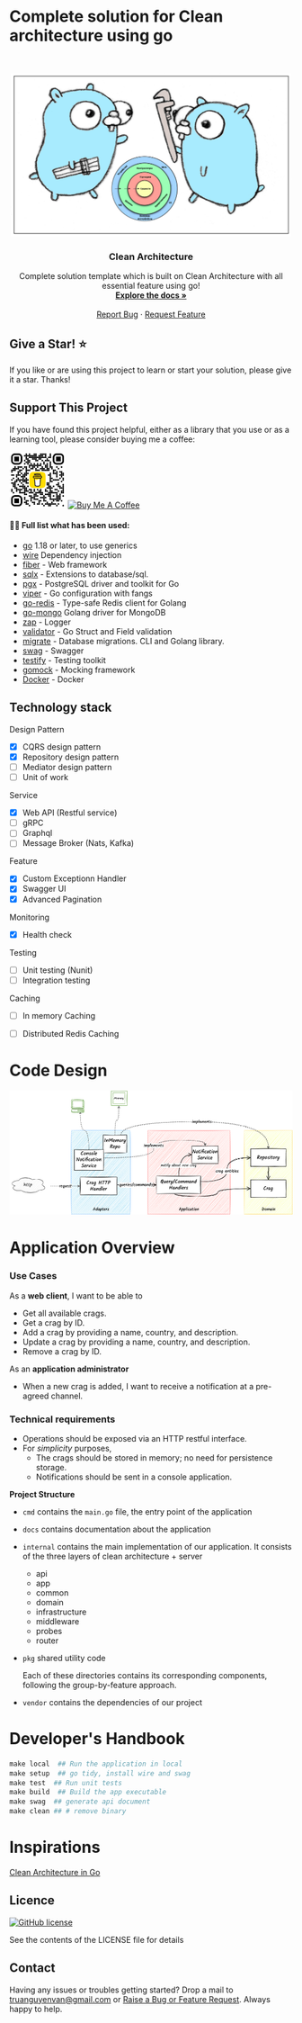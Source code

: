 # Complete solution for Clean architecture using go

<br />
<p align="center">
  <a href="#">
    <img src="img/logo.jpg" alt="Logo" width="500" height="290">
  </a>

  <h3 align="center">Clean Architecture</h3>

  <p align="center">
    Complete solution template which is built on Clean Architecture with all essential feature using go!
    <br />
    <a href="https://blog.cleancoder.com/uncle-bob/2012/08/13/the-clean-architecture.html"><strong>Explore the docs »</strong></a>
    <br />
    <br />
    <a href="https://github.com/truanguyenvan/go-clean-architecture-example/issues">Report Bug</a>
    ·
    <a href="https://github.com/truanguyenvan/go-clean-architecture-example/issues/new">Request Feature</a>
  </p>
</p>

## Give a Star! :star:
If you like or are using this project to learn or start your solution, please give it a star. Thanks!

## Support This Project

If you have found this project helpful, either as a library that you use or as a learning tool, please consider buying me a coffee:

<a href="#"><img src="img/bmc_qr.png" alt="Logo" width="100" height="100"></a>
<a href="https://www.buymeacoffee.com/truanv" target="_blank"><img src="https://www.buymeacoffee.com/assets/img/custom_images/orange_img.png" alt="Buy Me A Coffee" style="height: 41px !important;width: 174px !important" ></a>


#### 👨‍💻 Full list what has been used:
* [go](https://go.dev/dl/) 1.18 or later, to use generics
* [wire](https://github.com/google/wire)  Dependency injection
* [fiber](https://github.com/gofiber/fiber) - Web framework
* [sqlx](https://github.com/jmoiron/sqlx) - Extensions to database/sql.
* [pgx](https://github.com/jackc/pgx) - PostgreSQL driver and toolkit for Go
* [viper](https://github.com/spf13/viper) - Go configuration with fangs
* [go-redis](https://github.com/go-redis/redis) - Type-safe Redis client for Golang
* [go-mongo](https://github.com/mongodb/mongo-go-driver) Golang driver for MongoDB
* [zap](https://github.com/uber-go/zap) - Logger
* [validator](https://github.com/go-playground/validator) - Go Struct and Field validation
* [migrate](https://github.com/golang-migrate/migrate) - Database migrations. CLI and Golang library.
* [swag](https://github.com/swaggo/swag) - Swagger
* [testify](https://github.com/stretchr/testify) - Testing toolkit
* [gomock](https://github.com/golang/mock) - Mocking framework
* [Docker](https://www.docker.com/) - Docker

## Technology stack

Design Pattern
- [x] CQRS design pattern
- [x] Repository design pattern
- [ ] Mediator design pattern
- [ ] Unit of work 

Service
- [x] Web API (Restful service)
- [ ] gRPC
- [ ] Graphql
- [ ] Message Broker (Nats, Kafka)

Feature
- [x] Custom Exceptionn Handler
- [x] Swagger UI
- [x] Advanced Pagination

Monitoring
- [x] Health check 

Testing
- [ ] Unit testing (Nunit)
- [ ] Integration testing

Caching
- [ ] In memory Caching
- [ ] Distributed Redis Caching


# Code Design
![Code Design](./graphics/clean-architecture-go-climb.png)

# Application Overview

### Use Cases
As a **web client**, I want to be able to
* Get all available crags.
* Get a crag by ID.
* Add a crag by providing a name, country, and description.
* Update a crag by providing a name, country, and description.
* Remove a crag by ID.

As an **application administrator**
* When a new crag is added, I want to receive a notification at a pre-agreed channel.

### Technical requirements
* Operations should be exposed via an HTTP restful interface.
* For *simplicity* purposes,
    * The crags should be stored in memory; no need for persistence storage.
    * Notifications should be sent in a console application.

**Project Structure**
- `cmd` contains the `main.go` file, the entry point of the application
- `docs` contains documentation about the application
- `internal` contains the main implementation of our application. It consists of the three layers of clean architecture + server 
    - api
    - app
    - common
    - domain
    - infrastructure
    - middleware
    - probes
    - router
- `pkg` shared utility code

  Each of these directories contains its corresponding components, following the group-by-feature approach.
- `vendor` contains the dependencies of our project


# Developer's Handbook
```makefile
make local  ## Run the application in local
make setup  ## go tidy, install wire and swag
make test  ## Run unit tests
make build  ## Build the app executable
make swag  ## generate api document
make clean ## # remove binary	
```

# Inspirations
[Clean Architecture in Go ](https://pkritiotis.io/clean-architecture-in-golang)


## Licence

[![GitHub license](https://img.shields.io/badge/license-MIT-blue.svg)](https://github.com/truanguyenvan/go-clean-architecture-example/blob/master/LICENSE)

See the contents of the LICENSE file for details

## Contact

Having any issues or troubles getting started? Drop a mail to truanguyenvan@gmail.com or [Raise a Bug or Feature Request](https://github.com/truanguyenvan/go-clean-architecture-example/issues/new). Always happy to help.